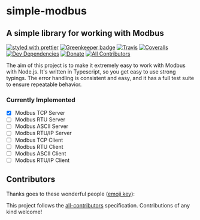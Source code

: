 # simple-modbus

## A simple library for working with Modbus

[![styled with prettier](https://img.shields.io/badge/styled_with-prettier-ff69b4.svg)](https://github.com/prettier/prettier)
[![Greenkeeper badge](https://badges.greenkeeper.io/alexjoverm/typescript-library-starter.svg)](https://greenkeeper.io/)
[![Travis](https://travis-ci.org/LukeL99/simple-modbus.svg)](https://travis-ci.org/LukeL99/simple-modbus)
[![Coveralls](https://coveralls.io/repos/github/LukeL99/simple-modbus/badge.svg)](https://coveralls.io/github/LukeL99/simple-modbus)
[![Dev Dependencies](https://david-dm.org/LukeL99/simple-modbus/dev-status.svg)](https://david-dm.org/LukeL99/simple-modbus?type=dev)
[![Donate](https://img.shields.io/badge/donate-paypal-blue.svg)](https://paypal.me/lukel99)
[![All Contributors](https://img.shields.io/badge/all_contributors-0-orange.svg?style=flat-square)](#contributors)

The aim of this project is to make it extremely easy to work with Modbus with Node.js. It's written in Typescript, so you get easy to use strong typings. The error handling is consistent and easy, and it has a full test suite to ensure repeatable behavior.

### Currently Implemented

- [x] Modbus TCP Server
- [ ] Modbus RTU Server
- [ ] Modbus ASCII Server
- [ ] Modbus RTU/IP Server
- [ ] Modbus TCP Client
- [ ] Modbus RTU Client
- [ ] Modbus ASCII Client
- [ ] Modbus RTU/IP Client

## Contributors

Thanks goes to these wonderful people ([emoji key](https://github.com/kentcdodds/all-contributors#emoji-key)):

<!-- ALL-CONTRIBUTORS-LIST:START - Do not remove or modify this section -->
<!-- prettier-ignore -->
<!-- ALL-CONTRIBUTORS-LIST:END -->

This project follows the [all-contributors](https://github.com/kentcdodds/all-contributors) specification. Contributions of any kind welcome!
